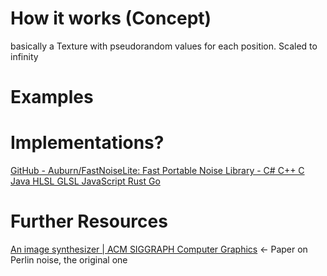 # How it works (Concept)

basically a Texture with pseudorandom values for each position.
Scaled to infinity

# Examples

# Implementations?

[GitHub - Auburn/FastNoiseLite: Fast Portable Noise Library - C# C++ C Java HLSL GLSL JavaScript Rust Go](https://github.com/Auburn/FastNoiseLite)

# Further Resources

[An image synthesizer | ACM SIGGRAPH Computer Graphics](https://dl.acm.org/doi/10.1145/325165.325247) \<- Paper on Perlin noise, the original one
